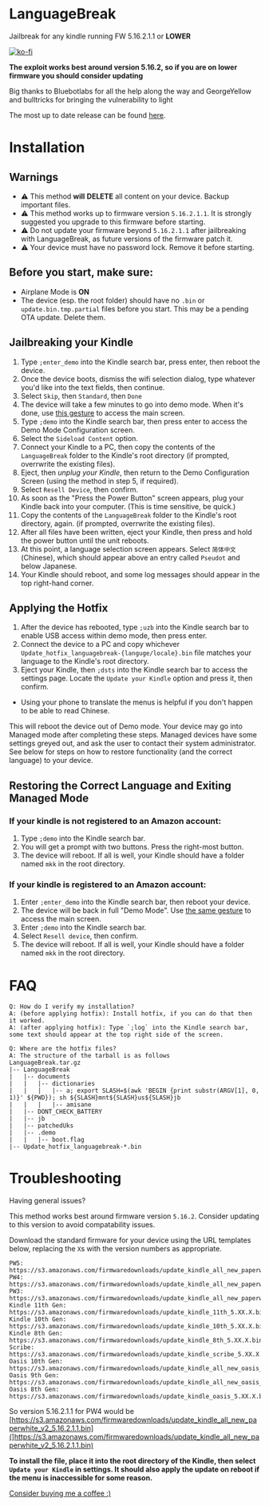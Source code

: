 # **LanguageBreak** 

Jailbreak for any kindle running FW 5.16.2.1.1 or **LOWER**

[![ko-fi](https://ko-fi.com/img/githubbutton_sm.svg)](https://ko-fi.com/E1E1QLG4D)

**The exploit works best around version 5.16.2, so if you are on lower firmware you should consider updating**

Big thanks to Bluebotlabs for all the help along the way and GeorgeYellow and bulltricks for bringing the vulnerability to light

The most up to date release can be found [here](https://github.com/notmarek/LanguageBreak/releases/latest).

# Installation

## Warnings
- ⚠️ This method **will** __DELETE__ all content on your device. Backup important files.
- ⚠️ This method works up to firmware version `5.16.2.1.1`. It is strongly suggested you upgrade to this firmware before starting.
- ⚠️ Do not update your firmware beyond `5.16.2.1.1` after jailbreaking with LanguageBreak, as future versions of the firmware patch it.
- ⚠️ Your device must have no password lock. Remove it before starting.

## Before you start, make sure:
- Airplane Mode is **ON**
- The device (esp. the root folder) should have no `.bin` or `update.bin.tmp.partial` files before you start. This may be a pending OTA update. Delete them.

## Jailbreaking your Kindle

1. Type `;enter_demo` into the Kindle search bar, press enter, then reboot the device.
2. Once the device boots, dismiss the wifi selection dialog, type whatever you'd like into the text fields, then continue.
3. Select `Skip`, then `Standard`, then `Done`
4. The device will take a few minutes to go into demo mode. When it's done, use [this gesture](https://www.youtube.com/watch?v=JzuIGbGPpig) to access the main screen.
5. Type `;demo` into the Kindle search bar, then press enter to access the Demo Mode Configuration screen.
6. Select the `Sideload Content` option.
7. Connect your Kindle to a PC, then copy the contents of the `LanguageBreak` folder to the Kindle's root directory (if prompted, overrwrite the existing files).
8. Eject, then *unplug your Kindle*, then return to the Demo Configuration Screen (using the method in step 5, if required).
9. Select `Resell Device`, then confirm.
10. As soon as the "Press the Power Button" screen appears, plug your Kindle back into your computer. (This is time sensitive, be quick.)
11. Copy the contents of the `LanguageBreak` folder to the Kindle's root directory, again. (if prompted, overrwrite the existing files).
12. After all files have been written, eject your Kindle, then press and hold the power button until the unit reboots.
13. At this point, a language selection screen appears. Select `简体中文` (Chinese), which should appear above an entry called `Pseudot` and below Japanese.
14. Your Kindle should reboot, and some log messages should appear in the top right-hand corner.
    
## Applying the Hotfix

1. After the device has rebooted, type `;uzb` into the Kindle search bar to enable USB access within demo mode, then press enter.
2. Connect the device to a PC and copy whichever `Update_hotfix_languagebreak-{languge/locale}.bin` file matches your language to the Kindle's root directory.
3. Eject your Kindle, then `;dsts` into the Kindle search bar to access the settings page. Locate the `Update your Kindle` option and press it, then confirm.
 - Using your phone to translate the menus is helpful if you don't happen to be able to read Chinese.

This will reboot the device out of Demo mode. Your device may go into Managed mode after completing these steps. Managed devices have some settings greyed out, and ask the user to contact their system administrator. See below for steps on how to restore functionality (and the correct language) to your device.
    
## Restoring the Correct Language and Exiting Managed Mode
    
### If your kindle **is not** registered to an Amazon account:
1. Type `;demo` into the Kindle search bar.
2. You will get a prompt with two buttons. Press the right-most button.
3. The device will reboot. If all is well, your Kindle should have a folder named `mkk` in the root directory.

### If your kindle **is** registered to an Amazon account:
1. Enter `;enter_demo` into the Kindle search bar, then reboot your device.
2. The device will be back in full "Demo Mode". Use [the same gesture](https://www.youtube.com/watch?v=JzuIGbGPpig) to access the main screen.
3. Enter `;demo` into the Kindle search bar.
4. Select `Resell device`, then confirm.
5. The device will reboot. If all is well, your Kindle should have a folder named `mkk` in the root directory.


# FAQ
```
Q: How do I verify my installation?
A: (before applying hotfix): Install hotfix, if you can do that then it worked.
A: (after applying hotfix): Type `;log` into the Kindle search bar, some text should appear at the top right side of the screen.

Q: Where are the hotfix files?
A: The structure of the tarball is as follows
LanguageBreak.tar.gz
|-- LanguageBreak
|	|-- documents
|	|	|-- dictionaries
|	|	|	|-- a; export SLASH=$(awk 'BEGIN {print substr(ARGV[1], 0, 1)}' ${PWD}); sh ${SLASH}mnt${SLASH}us${SLASH}jb
|	|	|	|-- amisane
|	|-- DONT_CHECK_BATTERY
|	|-- jb
|	|-- patchedUks
|	|-- .demo
|	|	|-- boot.flag
|-- Update_hotfix_languagebreak-*.bin
```

# Troubleshooting
Having general issues?

This method works best around firmware version `5.16.2`. Consider updating to this version to avoid compatability issues.

Download the standard firmware for your device using the URL templates below, replacing the `X`s with the version numbers as appropriate. 

```
PW5: https://s3.amazonaws.com/firmwaredownloads/update_kindle_all_new_paperwhite_11th_5.XX.X.bin
PW4: https://s3.amazonaws.com/firmwaredownloads/update_kindle_all_new_paperwhite_v2_5.XX.X.bin
PW3: https://s3.amazonaws.com/firmwaredownloads/update_kindle_all_new_paperwhite_5.XX.X.bin
Kindle 11th Gen: https://s3.amazonaws.com/firmwaredownloads/update_kindle_11th_5.XX.X.bin
Kindle 10th Gen: https://s3.amazonaws.com/firmwaredownloads/update_kindle_10th_5.XX.X.bin
Kindle 8th Gen: https://s3.amazonaws.com/firmwaredownloads/update_kindle_8th_5.XX.X.bin
Scribe: https://s3.amazonaws.com/firmwaredownloads/update_kindle_scribe_5.XX.X.bin
Oasis 10th Gen: https://s3.amazonaws.com/firmwaredownloads/update_kindle_all_new_oasis_v2_5.XX.X.bin
Oasis 9th Gen: https://s3.amazonaws.com/firmwaredownloads/update_kindle_all_new_oasis_5.XX.X.bin
Oasis 8th Gen: https://s3.amazonaws.com/firmwaredownloads/update_kindle_oasis_5.XX.X.bin
```

So version 5.16.2.1.1 for PW4 would be [https://s3.amazonaws.com/firmwaredownloads/update_kindle_all_new_paperwhite_v2_5.16.2.1.1.bin](]https://s3.amazonaws.com/firmwaredownloads/update_kindle_all_new_paperwhite_v2_5.16.2.1.1.bin)

**To install the file, place it into the root directory of the Kindle, then select `Update your Kindle` in settings. It should also apply the update on reboot if the menu is inaccessible for some reason.**


[Consider buying me a coffee :)](https://ko-fi.com/notmarek)
